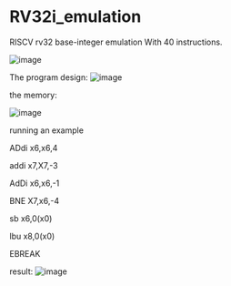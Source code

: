# RV32i_emulation
RISCV rv32 base-integer emulation 
With 40 instructions.

![image](https://user-images.githubusercontent.com/39961019/146964111-f6b25b9c-53be-4874-80c8-1a6d4a6496d6.png)

The program design:
![image](https://user-images.githubusercontent.com/39961019/147882584-6ab3cbc9-703b-4980-90f0-7643807218ab.png)

the memory:

![image](https://user-images.githubusercontent.com/39961019/147882595-965fcd74-2574-471b-aab3-29fe9d37bf85.png)


running an example 

ADdi x6,x6,4

addi x7,X7,-3

AdDi x6,x6,-1

BNE X7,x6,-4

sb x6,0(x0)

lbu x8,0(x0)

EBREAK

result: 
![image](https://user-images.githubusercontent.com/39961019/147866464-310702aa-3a59-4965-a923-f9793bc999af.png)

